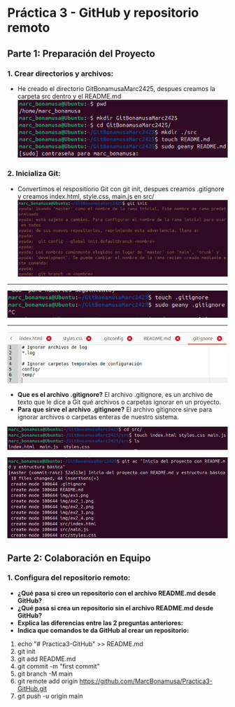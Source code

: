 # Práctica 3 - GitHub y repositorio remoto
## Parte 1: Preparación del Proyecto
### 1. Crear directorios y archivos:

- He creado el directorio GitBonamusaMarc2425, despues creamos la carpeta src dentro y el README.md
![ex1](./img/ex1.png)

### 2. Inicializa Git:

- Convertimos el respositiorio Git con git init, despues creamos .gitignore y creamos index.html, style.css, main.js en src/
![ex2.1](./img/ex2_1.png)
___
![ex2.2](./img/ex2_2.png)
___
![ex2.3](./img/ex2_3.png)

- **Que es el archivo .gitignore?** El archivo .gitignore, es un archivo de texto que le dice a Git qué archivos o carpetas ignorar en un proyecto.
- **Para que sirve el archivo .gitignore?** El archivo gitignore sirve para ignorar archivos o carpetas enteras de nuestro sistema.

![ex2.3](./img/ex2_4.png)

![ex2.3](./img/ex3.png)

## Parte 2: Colaboración en Equipo
### 1. Configura del repositorio remoto:

- **¿Qué pasa si creo un repositorio con el archivo README.md desde GitHub?**
- **¿Qué pasa si crea un repositorio sin el archivo README.md desde GitHub?**
- **Explica las diferencias entre las 2 preguntas anteriores:**
- **Indica que comandos te da GitHub al crear un repositorio:**

1. echo "# Practica3-GitHub" >> README.md
2. git init
3. git add README.md
4. git commit -m "first commit"
5. git branch -M main
6. git remote add origin https://github.com/MarcBonamusa/Practica3-GitHub.git
7. git push -u origin main
